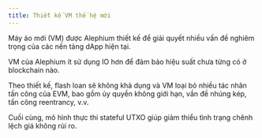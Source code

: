 ```yaml
---
title: Thiết kế VM thế hệ mới
---
```


Máy ảo mới (VM) được Alephium thiết kế để giải quyết nhiều vấn đề nghiêm trọng của các nền tảng dApp hiện tại.

VM của Alephium ít sử dụng IO hơn để đảm bảo hiệu suất chưa từng có ở blockchain nào.

Theo thiết kế, flash loan sẽ không khả dụng và VM loại bỏ nhiều tác nhân tấn công của EVM, bao gồm ủy quyền không giới hạn, vần đề nhúng kép, tấn công reentrancy, v.v. 

Cuối cùng, mô hình thực thi stateful UTXO giúp giảm thiểu tình trạng chênh lệch giá không rủi ro.
